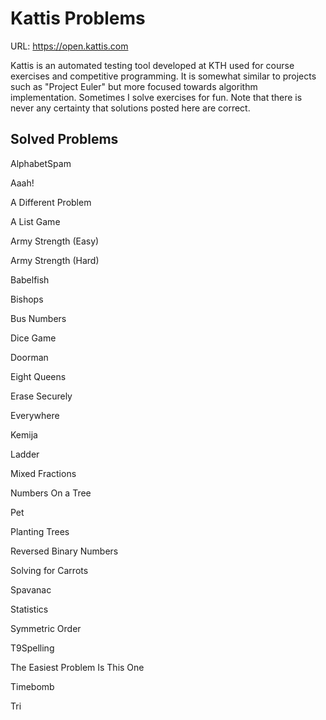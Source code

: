 Kattis Problems
============
URL: https://open.kattis.com

Kattis is an automated testing tool developed at KTH used for course exercises and competitive programming. It is somewhat similar to projects such as "Project Euler" but more focused towards algorithm implementation. Sometimes I solve exercises for fun. Note that there is never any certainty that solutions posted here are correct.

Solved Problems
----

AlphabetSpam

Aaah!

A Different Problem

A List Game

Army Strength (Easy)

Army Strength (Hard)

Babelfish

Bishops

Bus Numbers

Dice Game

Doorman

Eight Queens

Erase Securely

Everywhere

Kemija

Ladder

Mixed Fractions

Numbers On a Tree

Pet

Planting Trees

Reversed Binary Numbers

Solving for Carrots

Spavanac

Statistics

Symmetric Order

T9Spelling

The Easiest Problem Is This One

Timebomb

Tri
